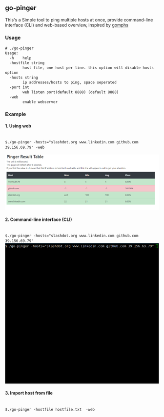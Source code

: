 ## go-pinger

This's a Simple tool to ping multiple hosts at once, provide command-line interface (CLI) and web-based overview, inspired by [gomphs](https://github.com/42wim/gomphs)

### Usage 
```
# ./go-pinger
Usage: 
  -h	help
  -hostfile string
    	host file, one host per line. this option will disable hosts option
  -hosts string
    	ip addresses/hosts to ping, space seperated
  -port int
    	web listen port(default 8888) (default 8888)
  -web
    	enable webserver
```

### Example
#### 1. Using web
<code>
$./go-pinger -hosts="slashdot.org www.linkedin.com github.com 39.156.69.79" -web
</code>
<br>
<img src="https://github.com/xiaoxuanzi/box/blob/master/go-pinger-web.png" />

#### 2. Command-line interface (CLI) 
<code>
$./go-pinger -hosts="slashdot.org www.linkedin.com github.com 39.156.69.79"
</code>
<img src="https://github.com/xiaoxuanzi/box/blob/master/go-pinger-example-1.gif"/>

#### 3. Import host from file
<code>
$./go-pinger -hostfile hostfile.txt  -web
</code>
